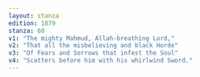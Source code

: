 ```yaml
---
layout: stanza
edition: 1879
stanza: 60
v1: "The mighty Mahmud, Allah-breathing Lord,"
v2: "That all the misbelieving and black Horde"
v3: "Of Fears and Sorrows that infest the Soul"
v4: "Scatters before him with his whirlwind Sword."
---
```

